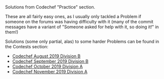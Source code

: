 Solutions from Codechef "Practice" section.

These are all fairly easy ones, as I usually only tackled a Problem if someone on the forums was having difficulty with it (many of the commit messages have a variant of "Someone asked for help with it, so doing it!" in them!) 

Solutions (some only partial, alas) to some harder Problems can be found in the Contests section:

* [Codechef August 2019 Division B](../contests/codechef-august-2019b)
* [Codechef September 2019 Division B](../contests/codechef-september-2019b)
* [Codechef October 2019 Division A](../contests/codechef-october-2019a)
* [Codechef November 2019 Division A](../contests/codechef-november-2019a)

